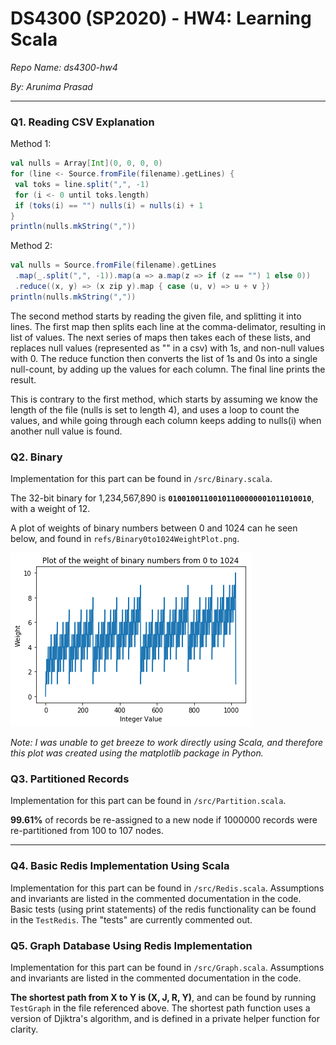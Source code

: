 # **DS4300 (SP2020) - HW4: Learning Scala**
*Repo Name: ds4300-hw4*

*By: Arunima Prasad*

-----

### Q1. Reading CSV Explanation
Method 1:
``` scala
val nulls = Array[Int](0, 0, 0, 0)
for (line <- Source.fromFile(filename).getLines) {
 val toks = line.split(",", -1)
 for (i <- 0 until toks.length)
 if (toks(i) == "") nulls(i) = nulls(i) + 1
}
println(nulls.mkString(","))
```
Method 2:
``` scala
val nulls = Source.fromFile(filename).getLines
 .map(_.split(",", -1)).map(a => a.map(z => if (z == "") 1 else 0))
 .reduce((x, y) => (x zip y).map { case (u, v) => u + v })
println(nulls.mkString(","))
```
The second method starts by reading the given file, and splitting it into lines. The first map then splits each line at the comma-delimator, resulting in list of values. The next series of maps then takes each of these lists, and replaces null values (represented as "" in a csv) with 1s, and non-null values with 0. The reduce function then converts the list of 1s and 0s into a single null-count, by adding up the values for each column. The final line prints the result.

This is contrary to the first method, which starts by assuming we know the length of the file (nulls is set to length 4), and uses a loop to count the values, and while going through each column keeps adding to nulls(i) when another null value is found.

### Q2. Binary
Implementation for this part can be found in `/src/Binary.scala`.

The 32-bit binary for 1,234,567,890 is **`01001001100101100000001011010010`**, with a weight of 12.

A plot of weights of binary numbers between 0 and 1024 can he seen below, and found in `refs/Binary0to1024WeightPlot.png`.

![Weight of Binary Numbers from 0-1024](refs/Binary0to1024WeightPlot.png)

*Note: I was unable to get breeze to work directly using Scala, and therefore this plot was created using the matplotlib package in Python.*

### Q3. Partitioned Records
Implementation for this part can be found in `/src/Partition.scala`.

**99.61%** of records be re-assigned to a new node if 1000000
records were re-partitioned from 100 to 107 nodes.

-----

### Q4. Basic Redis Implementation Using Scala
Implementation for this part can be found in `/src/Redis.scala`. Assumptions and invariants are listed in the commented documentation in the code. Basic tests (using print statements) of the redis functionality can be found in the `TestRedis`. The "tests" are currently commented out.

### Q5. Graph Database Using Redis Implementation
Implementation for this part can be found in `/src/Graph.scala`. Assumptions and invariants are listed in the commented documentation in the code.

**The shortest path from X to Y is (X, J, R, Y)**, and can be found by running `TestGraph` in the file referenced above. The shortest path function uses a version of Djiktra's algorithm, and is defined in a private helper function for clarity.
